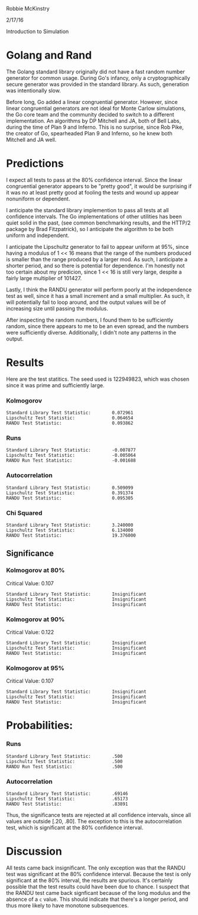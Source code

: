 Robbie McKinstry

2/17/16

Introduction to Simulation

# Golang and Rand

The Golang standard library originally did not have a fast random number generator for common usage. During Go's infancy, only a cryptographically secure generator was provided in the standard library. As such, generation was intentionally slow.

Before long, Go added a linear congruential generator. However, since linear congruential generators are not ideal for Monte Carlow simulations, the Go core team and the community decided to switch to a different implementation. An algorithms by DP Mitchell and JA, both of Bell Labs, during the time of Plan 9 and Inferno. This is no surprise, since Rob Pike, the creator of Go, spearheaded Plan 9 and Inferno, so he knew both Mitchell and JA well.

# Predictions
I expect all tests to pass at the 80% confidence interval. Since the linear congruential generator appears to be "pretty good", it would be surprising if it was no at least pretty good at fooling the tests and wound up appear nonuniform or dependent.

I anticipate the standard library implemention to pass all tests at all confidence intervals. The Go implementations of other utilities has been quiet solid in the past, (see common benchmarking results, and the HTTP/2 package by Brad Fitzpatrick), so I anticipate the algorithm to be both uniform and independent.

I anticipate the Lipschultz generator to fail to appear uniform at 95%, since having a modulus of 1 << 16 means that the range of the numbers produced is smaller than the range produced by a larger mod. As such, I anticipate a shorter period, and so there is potential for dependence. I'm honestly not too certain about my predicion, since 1 << 16 is still very large, despite a fairly large multiplier of 101427.

Lastly, I think the RANDU generator will perform poorly at the independence test as well, since it has a small increment and a small multiplier. As such, it will potentially fail to loop around, and the output values will be of increasing size until passing the modulus.

After inspecting the random numbers, I found them to be sufficiently random, since there appears to me to be an even spread, and the numbers were sufficiently diverse. Additionally, I didn't note any patterns in the output.

# Results

Here are the test statitics.
The seed used is 122949823, which was chosen since it was prime and sufficiently large.

### Kolmogorov

	Standard Library Test Statistic:     	0.072961
	Lipschultz Test Statistic:   			0.064654
	RANDU Test Statistic:        			0.093862

### Runs

	Standard Library Test Statistic: 	  	-0.007877
	Lipschultz Test Statistic:		  		-0.005064
	RANDU Run Test Statistic:       		-0.001688

### Autocorrelation

	Standard Library Test Statistic:      	0.509099
	Lipschultz Test Statistic:    			0.391374
	RANDU Test Statistic:   				0.095305
	
### Chi Squared

	Standard Library Test Statistic:    	3.240000
	Lipschultz Test Statistic:   			6.134000
	RANDU Test Statistic:        			19.376000

## Significance

### Kolmogorov at 80%
Critical Value: 0.107

	Standard Library Test Statistic:     	Insignificant
	Lipschultz Test Statistic:   			Insignificant
	RANDU Test Statistic:        			Insignificant

### Kolmogorov at 90%
Critical Value: 0.122

	Standard Library Test Statistic:     	Insignificant
	Lipschultz Test Statistic:   			Insignificant
	RANDU Test Statistic:        			Insignificant

### Kolmogorov at 95%
Critical Value: 0.107

	Standard Library Test Statistic:     	Insignificant
	Lipschultz Test Statistic:   			Insignificant
	RANDU Test Statistic:        			Insignificant


# Probabilities:

### Runs

	Standard Library Test Statistic: 	  	.500
	Lipschultz Test Statistic:		  		.500 
	RANDU Run Test Statistic:       		.500 

### Autocorrelation

	Standard Library Test Statistic:      	.69146
	Lipschultz Test Statistic:    			.65173
	RANDU Test Statistic:   				.83891

Thus, the significance tests are rejected at all confidence intervals, since all values are outside [.20, .80]. The exception to this is the autocorrelation test, which is significant at the 80% confidence interval.

# Discussion

All tests came back insignificant. The only exception was that the RANDU test was significant at the 80% confidence interval. Because the test is only significant at the 80% interval, the results are spurious. It's certainly possible that the test results could have been due to chance. I suspect that the RANDU test came back signficant because of the long modulus and the absence of a `c` value. This should indicate that there's a longer period, and thus more likely to have monotone subsequences.